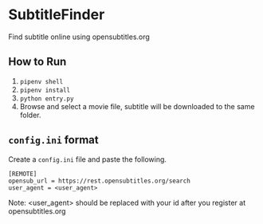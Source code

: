# SubtitleFinder
Find subtitle online using opensubtitles.org

## How to Run

1. `pipenv shell`
2. `pipenv install`
3. `python entry.py`
4. Browse and select a movie file, subtitle will be downloaded to the same folder.

## `config.ini` format

Create a `config.ini` file and paste the following.
```
[REMOTE]
opensub_url = https://rest.opensubtitles.org/search
user_agent = <user_agent>
```
Note: <user_agent> should be replaced with your id after you register at opensubtitles.org
